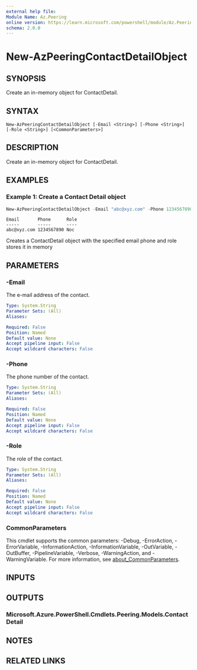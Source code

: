 ```yaml
---
external help file:
Module Name: Az.Peering
online version: https://learn.microsoft.com/powershell/module/Az.Peering/new-azpeeringcontactdetailobject
schema: 2.0.0
---
```


# New-AzPeeringContactDetailObject

## SYNOPSIS
Create an in-memory object for ContactDetail.

## SYNTAX

```
New-AzPeeringContactDetailObject [-Email <String>] [-Phone <String>] [-Role <String>] [<CommonParameters>]
```

## DESCRIPTION
Create an in-memory object for ContactDetail.

## EXAMPLES

### Example 1: Create a Contact Detail object
```powershell
New-AzPeeringContactDetailObject -Email "abc@xyz.com" -Phone 1234567890 -Role "Noc"
```

```output
Email       Phone      Role
-----       -----      ----
abc@xyz.com 1234567890 Noc
```

Creates a ContactDetail object with the specified email phone and role stores it in memory

## PARAMETERS

### -Email
The e-mail address of the contact.

```yaml
Type: System.String
Parameter Sets: (All)
Aliases:

Required: False
Position: Named
Default value: None
Accept pipeline input: False
Accept wildcard characters: False
```

### -Phone
The phone number of the contact.

```yaml
Type: System.String
Parameter Sets: (All)
Aliases:

Required: False
Position: Named
Default value: None
Accept pipeline input: False
Accept wildcard characters: False
```

### -Role
The role of the contact.

```yaml
Type: System.String
Parameter Sets: (All)
Aliases:

Required: False
Position: Named
Default value: None
Accept pipeline input: False
Accept wildcard characters: False
```

### CommonParameters
This cmdlet supports the common parameters: -Debug, -ErrorAction, -ErrorVariable, -InformationAction, -InformationVariable, -OutVariable, -OutBuffer, -PipelineVariable, -Verbose, -WarningAction, and -WarningVariable. For more information, see [about_CommonParameters](http://go.microsoft.com/fwlink/?LinkID=113216).

## INPUTS

## OUTPUTS

### Microsoft.Azure.PowerShell.Cmdlets.Peering.Models.ContactDetail

## NOTES

## RELATED LINKS


